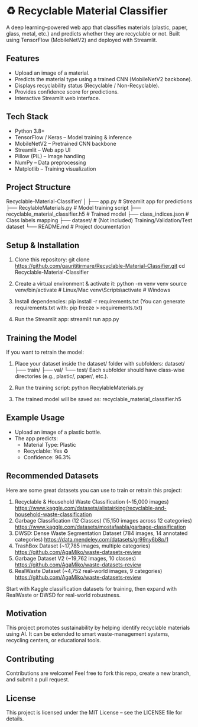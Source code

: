 # ♻️ Recyclable Material Classifier
A deep learning–powered web app that classifies materials (plastic, paper, glass, metal, etc.) and predicts whether they are recyclable or not. Built using TensorFlow (MobileNetV2) and deployed with Streamlit.

## Features
- Upload an image of a material.
- Predicts the material type using a trained CNN (MobileNetV2 backbone).
- Displays recyclability status (Recyclable / Non-Recyclable).
- Provides confidence score for predictions.
- Interactive Streamlit web interface.

## Tech Stack
- Python 3.8+
- TensorFlow / Keras – Model training & inference
- MobileNetV2 – Pretrained CNN backbone
- Streamlit – Web app UI
- Pillow (PIL) – Image handling
- NumPy – Data preprocessing
- Matplotlib – Training visualization

## Project Structure
Recyclable-Material-Classifier/
│
├── app.py                         # Streamlit app for predictions
├── RecylableMaterials.py          # Model training script
├── recyclable_material_classifier.h5   # Trained model
├── class_indices.json             # Class labels mapping
├── dataset/                       # (Not included) Training/Validation/Test dataset
└── README.md                      # Project documentation

## Setup & Installation
1. Clone this repository:
   git clone https://github.com/gaurititirmare/Recyclable-Material-Classifier.git
   cd Recyclable-Material-Classifier

2. Create a virtual environment & activate it:
   python -m venv venv
   source venv/bin/activate   # Linux/Mac
   venv\Scripts\activate      # Windows

3. Install dependencies:
   pip install -r requirements.txt
   (You can generate requirements.txt with: pip freeze > requirements.txt)

4. Run the Streamlit app:
   streamlit run app.py

## Training the Model
If you want to retrain the model:
1. Place your dataset inside the dataset/ folder with subfolders:
   dataset/
   ├── train/
   ├── val/
   └── test/
   Each subfolder should have class-wise directories (e.g., plastic/, paper/, etc.).

2. Run the training script:
   python RecylableMaterials.py

3. The trained model will be saved as:
   recyclable_material_classifier.h5

## Example Usage
- Upload an image of a plastic bottle.
- The app predicts:
  - Material Type: Plastic
  - Recyclable: Yes ♻️
  - Confidence: 96.3%

## Recommended Datasets
Here are some great datasets you can use to train or retrain this project:
1. Recyclable & Household Waste Classification (~15,000 images)
   https://www.kaggle.com/datasets/alistairking/recyclable-and-household-waste-classification
2. Garbage Classification (12 Classes) (15,150 images across 12 categories)
   https://www.kaggle.com/datasets/mostafaabla/garbage-classification
3. DWSD: Dense Waste Segmentation Dataset (784 images, 14 annotated categories)
   https://data.mendeley.com/datasets/gr99ny6b8p/1
4. TrashBox Dataset (~17,785 images, multiple categories)
   https://github.com/AgaMiko/waste-datasets-review
5. Garbage Dataset V2 (~19,762 images, 10 classes)
   https://github.com/AgaMiko/waste-datasets-review
6. RealWaste Dataset (~4,752 real-world images, 9 categories)
   https://github.com/AgaMiko/waste-datasets-review

Start with Kaggle classification datasets for training, then expand with RealWaste or DWSD for real-world robustness.

## Motivation
This project promotes sustainability by helping identify recyclable materials using AI. It can be extended to smart waste-management systems, recycling centers, or educational tools.

## Contributing
Contributions are welcome! Feel free to fork this repo, create a new branch, and submit a pull request.

## License
This project is licensed under the MIT License – see the LICENSE file for details.
